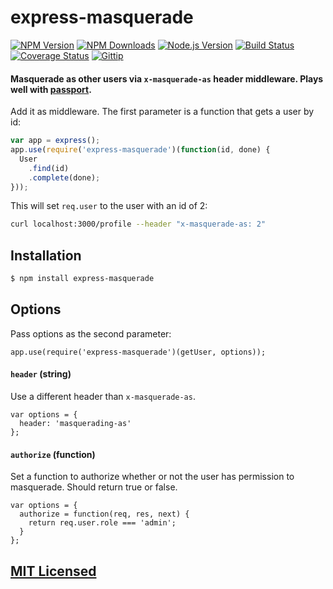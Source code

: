 # express-masquerade

[![NPM Version](https://img.shields.io/npm/v/express-masquerade.svg?style=flat)](https://www.npmjs.org/package/express-masquerade)
[![NPM Downloads](https://img.shields.io/npm/dm/express-masquerade.svg?style=flat)](https://www.npmjs.org/package/express-masquerade)
[![Node.js Version](https://img.shields.io/badge/node.js->=_0.8-brightgreen.svg?style=flat)](http://nodejs.org/download/)
[![Build Status](http://img.shields.io/travis/cjroth/express-masquerade.svg?style=flat)](https://travis-ci.org/cjroth/express-masquerade)
[![Coverage Status](https://img.shields.io/coveralls/cjroth/express-masquerade.svg?style=flat)](https://coveralls.io/r/cjroth/express-masquerade)
[![Gittip](http://img.shields.io/gittip/cjroth.svg)](https://www.gittip.com/cjroth/)

#### Masquerade as other users via `x-masquerade-as` header middleware. Plays well with [passport](http://passportjs.org/).

Add it as middleware. The first parameter is a function that gets a user by id:

```js
var app = express();
app.use(require('express-masquerade')(function(id, done) {
  User
    .find(id)
    .complete(done);
}));
```

This will set `req.user` to the user with an id of 2:

```bash
curl localhost:3000/profile --header "x-masquerade-as: 2"
```

## Installation

```bash
$ npm install express-masquerade
```

## Options

Pass options as the second parameter:

```
app.use(require('express-masquerade')(getUser, options));
```

#### `header` (string)
Use a different header than `x-masquerade-as`.
```
var options = {
  header: 'masquerading-as'
};
```

#### `authorize` (function)
Set a function to authorize whether or not the user has permission to masquerade. Should return true or false.
```
var options = {
  authorize = function(req, res, next) {
    return req.user.role === 'admin';
  }
};
```
## [MIT Licensed](LICENSE)
